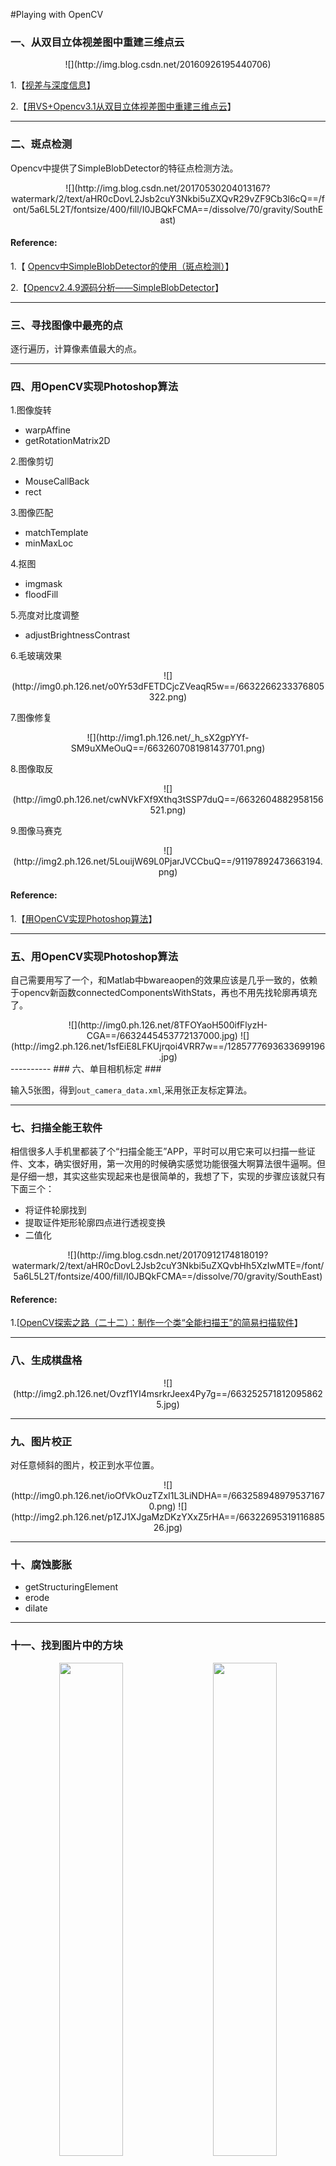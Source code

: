 #Playing with OpenCV

### 一、从双目立体视差图中重建三维点云 ###
<center>
![](http://img.blog.csdn.net/20160926195440706)
</center>



1.【[视差与深度信息](http://www.360doc.com/content/14/0205/15/10724725_349968116.shtml)】

2.【[用VS+Opencv3.1从双目立体视差图中重建三维点云](http://blog.csdn.net/u014283958/article/details/52673304)】

----------
### 二、斑点检测 ###

Opencv中提供了SimpleBlobDetector的特征点检测方法。

<center>
![](http://img.blog.csdn.net/20170530204013167?watermark/2/text/aHR0cDovL2Jsb2cuY3Nkbi5uZXQvR29vZF9Cb3l6cQ==/font/5a6L5L2T/fontsize/400/fill/I0JBQkFCMA==/dissolve/70/gravity/SouthEast)
</center>

#### Reference: ####
1.【 [Opencv中SimpleBlobDetector的使用（斑点检测）](http://blog.csdn.net/good_boyzq/article/details/72811687)】

2.【[Opencv2.4.9源码分析——SimpleBlobDetector](http://blog.csdn.net/zhaocj/article/details/44886475)】

----------
### 三、寻找图像中最亮的点 ###

逐行遍历，计算像素值最大的点。

----------
### 四、用OpenCV实现Photoshop算法 ###
1.图像旋转

- warpAffine
- getRotationMatrix2D

2.图像剪切

- MouseCallBack
- rect

3.图像匹配

- matchTemplate
- minMaxLoc

4.抠图

- imgmask
- floodFill

5.亮度对比度调整

- adjustBrightnessContrast

6.毛玻璃效果

<center>
![](http://img0.ph.126.net/o0Yr53dFETDCjcZVeaqR5w==/6632266233376805322.png)
</center>

7.图像修复

<center>
![](http://img1.ph.126.net/_h_sX2gpYYf-SM9uXMeOuQ==/6632607081981437701.png)
</center>

8.图像取反

<center>
![](http://img0.ph.126.net/cwNVkFXf9Xthq3tSSP7duQ==/6632604882958156521.png)
</center>

9.图像马赛克
<center>
![](http://img2.ph.126.net/5LouijW69L0PjarJVCCbuQ==/91197892473663194.png)
</center>

#### Reference: ####
1.【[用OpenCV实现Photoshop算法](http://blog.csdn.net/c80486/article/details/52505061)】

----------
### 五、用OpenCV实现Photoshop算法 ###

自己需要用写了一个，和Matlab中bwareaopen的效果应该是几乎一致的，依赖于opencv新函数connectedComponentsWithStats，再也不用先找轮廓再填充了。

<center>
![](http://img0.ph.126.net/8TFOYaoH500ifFlyzH-CGA==/6632445453772137000.jpg)
![](http://img2.ph.126.net/1sfEiE8LFKUjrqoi4VRR7w==/1285777693633699196.jpg)
</center>
----------
### 六、单目相机标定 ###

输入5张图，得到`out_camera_data.xml`,采用张正友标定算法。

----------
### 七、扫描全能王软件 ###
相信很多人手机里都装了个“扫描全能王”APP，平时可以用它来可以扫描一些证件、文本，确实很好用，第一次用的时候确实感觉功能很强大啊算法很牛逼啊。但是仔细一想，其实这些实现起来也是很简单的，我想了下，实现的步骤应该就只有下面三个：

- 将证件轮廓找到
- 提取证件矩形轮廓四点进行透视变换
- 二值化
<center>
![](http://img.blog.csdn.net/20170912174818019?watermark/2/text/aHR0cDovL2Jsb2cuY3Nkbi5uZXQvbHh5XzIwMTE=/font/5a6L5L2T/fontsize/400/fill/I0JBQkFCMA==/dissolve/70/gravity/SouthEast)
</center>

#### Reference: ####
1.[[OpenCV探索之路（二十二）：制作一个类“全能扫描王”的简易扫描软件](http://www.cnblogs.com/skyfsm/p/7324346.html)】

----------

### 八、生成棋盘格 ###
<center>
![](http://img2.ph.126.net/Ovzf1YI4msrkrJeex4Py7g==/6632525718120958625.jpg)
</center>

----------

### 九、图片校正 ###

对任意倾斜的图片，校正到水平位置。
<center>
![](http://img0.ph.126.net/ioOfVkOuzTZxI1L3LiNDHA==/6632589489795371670.png)
![](http://img2.ph.126.net/p1ZJ1XJgaMzDKzYXxZ5rHA==/6632269531911688526.jpg)
</center>

----------
### 十、腐蚀膨胀 ###

- getStructuringElement
- erode
- dilate

----------
### 十一、找到图片中的方块 ###
<center>
<img src="https://raw.github.com/alyssaq/opencv/master/imgs/2stickies.jpg" width="45%" /> 
&nbsp;&nbsp;&nbsp; 
<img src="https://raw.github.com/alyssaq/opencv/master/imgs/out-2stickies.jpg" width="45%"/>

<br>

<img src="https://raw.github.com/alyssaq/opencv/master/imgs/manyStickies.jpg" width="45%" /> 
&nbsp;&nbsp;&nbsp; 
<img src="https://raw.github.com/alyssaq/opencv/master/imgs/out-manyStickies.jpg" width="45%"/>

</center>
----------
### 十二、图像拼接 ###
图像拼接在实际的应用场景很广，比如无人机航拍，遥感图像等等，图像拼接是进一步做图像理解基础步骤，拼接效果的好坏直接影响接下来的工作，所以一个好的图像拼接算法非常重要。

再举一个身边的例子吧，你用你的手机对某一场景拍照，但是你没有办法一次将所有你要拍的景物全部拍下来，所以你对该场景从左往右依次拍了好几张图，来把你要拍的所有景物记录下来。那么我们能不能把这些图像拼接成一个大图呢？我们利用opencv就可以做到图像拼接的效果！
#### Reference: ####
1.【[OpenCV探索之路（二十四）图像拼接和图像融合技术](http://www.cnblogs.com/skyfsm/p/7411961.html)】

----------
### 十三、寻找最大内切圆 ###
- FindBigestContour
- pointPolygonTest

<center>
![](http://img1.ph.126.net/Vgf0abm6mGJeKP-nlX2snA==/2605050909476536579.jpg)
</center>

----------
### 十四、拼图游戏 ###

- 随机调换所有的子图像序列的位置，用于在 Splite image中显示
- 鼠标回调函数，用于获取需要查找的子图像在原图像中的位置，并叠加显示在目标图像中

#### Reference: ####
1.【[儿时经典“手游”—拼图板小游戏Opencv实现](http://tieba.baidu.com/p/4702664058)】

----------
### 十五、获得物体的主要方向 ###
- 分别获得每个工件的轮廓；
- 处理每个轮廓，采用pca(主成分分析）方法，获得所有轮廓点的集合的中点，主要方向等信息；
- 绘图并返回结果。
#### Reference: ####
1.【[如何获得物体的主要方向](http://www.cnblogs.com/jsxyhelu/p/7690699.html)？】 

----------

### 十六、图像细化 ###
<center>
![](http://img2.ph.126.net/-Gamt5EA655zN9M7GqCVjg==/6632574096632575397.png)
![](http://img0.ph.126.net/4iGNvQsPyB2CR4Kvxwuaeg==/6632538912260488725.png)
</center>

#### Reference: ####
1.[http://wenku.baidu.com/link?url=EWMEJdckKwG-Ws4cG1iGCoggiClRA98TsFglT8keOGUZC-9gLLw4x_TjFRLAMYvFvt0kc6-wREScy674VKGakurs-iAOr4XZ0Xdx-PtoEga](http://wenku.baidu.com/link?url=EWMEJdckKwG-Ws4cG1iGCoggiClRA98TsFglT8keOGUZC-9gLLw4x_TjFRLAMYvFvt0kc6-wREScy674VKGakurs-iAOr4XZ0Xdx-PtoEga "Zhang快速并行细化算法")

2.[细化算法](http://blog.sina.com.cn/s/blog_6f611c3001017y5m.html)

3.[论文 A fast parallel algorithm for thinning digital patterns](http://wenku.baidu.com/link?url=CUrmS4LgO7DAL7GFl4yWZLkghCfvYnR3VvVsr3gj3lF_VTtS97nFz3B_1q2iXQDLObX_4oPM_qBPUPkdGMk6gXw7NdFP5spItERvqxfbK6W)

----------


